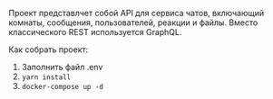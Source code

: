 Проект представлчет собой API для сервиса чатов, включающий комнаты, сообщения, пользователей, реакции и файлы. Вместо классического REST используется GraphQL.

Как собрать проект:

1. Заполнить файл .env
2. `yarn install`
3. `docker-compose up -d`

